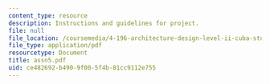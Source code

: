 ```yaml
---
content_type: resource
description: Instructions and guidelines for project.
file: null
file_location: /coursemedia/4-196-architecture-design-level-ii-cuba-studio-spring-2004/ce482692b4909f005f4b81cc9112e755_assn5.pdf
file_type: application/pdf
resourcetype: Document
title: assn5.pdf
uid: ce482692-b490-9f00-5f4b-81cc9112e755
---
```

